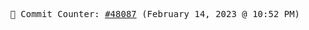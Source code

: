 <p align="center">
    <samp>
        📮 Commit Counter: <a href="https://github.com/Javascript-void0/Javascript-void0/commits/main">#48087</a> (February 14, 2023 @ 10:52 PM)
    </samp>
</p>